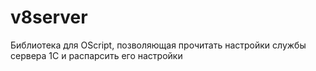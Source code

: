 # v8server
Библиотека для OScript, позволяющая прочитать настройки службы сервера 1С и распарсить его настройки
